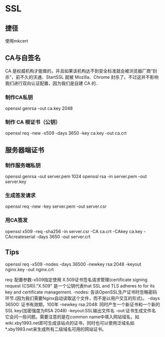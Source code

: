 # SSL

## 捷径

使用mkcert

## CA与自签名
CA 是权威机构才能做的，并且如果该机构达不到安全标准就会被浏览器厂商“封杀”，前不久的沃通、StartSSL 就被 Mozilla、Chrome 封杀了。不过这并不影响我们进行双向认证配置，因为我们是自建 CA 的..

### 制作CA私钥
openssl genrsa -out ca.key 2048
### 制作 CA 根证书（公钥）
openssl req -new -x509 -days 3650 -key ca.key -out ca.crt

## 服务器端证书

### 制作服务端私钥
openssl genrsa -out server.pem 1024
openssl rsa -in server.pem -out server.key

### 生成签发请求
openssl req -new -key server.pem -out server.csr

### 用CA签发
openssl x509 -req -sha256 -in server.csr -CA ca.crt -CAkey ca.key -CAcreateserial -days 3650 -out server.crt


## Tips

openssl req -x509 -nodes -days 36500 -newkey rsa:2048 -keyout nginx.key -out nginx.crt

req: 配置参数-x509指定使用 X.509证书签名请求管理(certificate signing request (CSR))."X.509" 是一个公钥代表that SSL and TLS adheres to for its key and certificate management.
-nodes: 告诉OpenSSL生产证书时忽略密码环节.(因为我们需要Nginx自动读取这个文件，而不是以用户交互的形式)。
-days 36500: 证书有效期，100年
-newkey rsa:2048: 同时产生一个新证书和一个新的SSL key(加密强度为RSA 2048)
-keyout:SSL输出文件名
-out:证书生成文件名
它会问一些问题。需要注意的是在common name中填入网站域名，如wiki.xby1993.net即可生成该站点的证书，同时也可以使用泛域名如*.xby1993.net来生成所有二级域名可用的网站证书。
